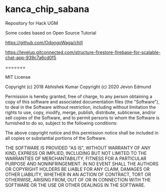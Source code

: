 # kanca_chip_sabana
Repository for Hack UGM

Some codes based on Open Source Tutorial

https://github.com/OdongoWaga/chill


https://levelup.gitconnected.com/structure-firestore-firebase-for-scalable-chat-app-939c7a6cd0f5

=======


MIT License

Copyright (c) 2018 Abhishek Kumar
Copyright (c) 2020 Jevon Edmund

Permission is hereby granted, free of charge, to any person obtaining a copy
of this software and associated documentation files (the "Software"), to deal
in the Software without restriction, including without limitation the rights
to use, copy, modify, merge, publish, distribute, sublicense, and/or sell
copies of the Software, and to permit persons to whom the Software is
furnished to do so, subject to the following conditions:

The above copyright notice and this permission notice shall be included in all
copies or substantial portions of the Software.

THE SOFTWARE IS PROVIDED "AS IS", WITHOUT WARRANTY OF ANY KIND, EXPRESS OR
IMPLIED, INCLUDING BUT NOT LIMITED TO THE WARRANTIES OF MERCHANTABILITY,
FITNESS FOR A PARTICULAR PURPOSE AND NONINFRINGEMENT. IN NO EVENT SHALL THE
AUTHORS OR COPYRIGHT HOLDERS BE LIABLE FOR ANY CLAIM, DAMAGES OR OTHER
LIABILITY, WHETHER IN AN ACTION OF CONTRACT, TORT OR OTHERWISE, ARISING FROM,
OUT OF OR IN CONNECTION WITH THE SOFTWARE OR THE USE OR OTHER DEALINGS IN THE
SOFTWARE.
